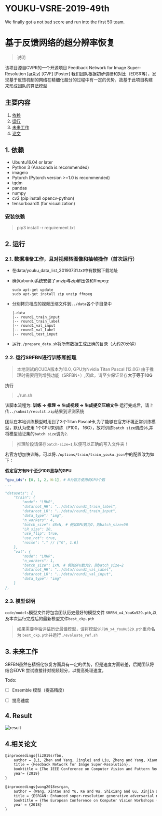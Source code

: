 
# YOUKU-VSRE-2019-49th
We finally got a not bad score and run into the first 50 team.


# 基于反馈网络的超分辨率恢复 

> 说明

该项目源自CVPR的一个开源项目 Feedback Network for Image Super-Resolution [[arXiv]](https://arxiv.org/abs/1903.09814) [CVF] [Poster]
我们团队根据初步调研和对比（EDSR等），发现基于反馈机制的网络在精细化超分的过程中有一定的优势，故基于此项目构建
来形成团队的算法模型

## 主要内容
1. [依赖](#依赖)
2. [运行](#运行)
3. [未来工作](#未来工作)
4. [论文](#论文)

## 1. 依赖

- Ubuntu16.04 or later
- Python 3 (Anaconda is recommended)
- imageio
- Pytorch (Pytorch version >=1.0 is recommended)
- tqdm 
- pandas
- numpy
- cv2 (pip install opencv-python)
- tensorboardX (for visualization)

### 安装依赖

> pip3 install -r requirement.txt


## 2. 运行

### 2.1. 数据准备工作，且对视频转图像和抽帧操作（首次运行）

+  在data/youku_data_list_20190731.txt中有数据下载地址

+  确保ubuntu系统安装了unzip与zip解压包和ffmpeg:
    ```
    sudo apt-get update
    sudo apt-get install zip unzip ffmpeg
    ```
+  分别拷贝相应的视频压缩文件到`../data`各个子目录中
    ```
    |–data
    |-- round1_train_input
    |-- round1_train_label
    |-- round1_val_input
    |-- round1_val_label
    |-- round1_test_input
    ```
+  运行`./prepare_data.sh`将所有数据生成正确的目录（大约20分钟）

### 2.2. 运行SRFBN进行训练和推理

> 本地测试的CUDA版本为10.0, GPU为Nvidia Titan Pascal (12.0G)
由于推理时需要用到增强功能（SRFBN+）,因此，请至少保证显存**大于等于10G**

执行

> ./run.sh

该脚本流程为: **训练 -> 推理 -> 生成视频 -> 生成提交压缩文件**
运行完成后，请上传`../submit/resulit.zip`结果到评测系统

团队在本地训练模型时用到了3个Titan Pascal卡,为了能够在官方环境正常训练模型，默认为使用
1个GPU来训练（P100， 16G），故将训练`batch size`调成`96`,并将模型验证集的`batch size`调为`2`.

> 推理阶段请保存`batch-size=1`,以便可以正确的写入文件夹！

若官方想加快训练，可以将`./options/train/train_youku.json`中的配置改为如下：



**假定官方有N个至少10G显存的GPU**

```yaml
"gpu_ids": [0, 1, 2, N-1], # N为官方使用的GPU个数
...

"datasets": {
    "train": {
        "mode": "LRHR",
        "dataroot_HR": "../data/round1_train_label",
        "dataroot_LR": "../data/round1_train_input",
        "data_type": "img",
        "n_workers": 4,
        "batch_size": 48xN, # 例如GPU数为2，则batch_size=96
        "LR_size": 20,
        "use_flip": true,
        "use_rot": true,
        "noise": "." // ["G", 1.6]
    },
    "val": {
        "mode": "LRHR",
        "n_workers": 1,
        "batch_size": 1xN, # 例如GPU数为2，则batch_size=2
        "dataroot_HR": "../data/round1_val_label",
        "dataroot_LR": "../data/round1_val_input",
        "data_type": "img"
    }
},

```


### 2.3. 模型说明

`code/models`模型文件将包含团队历史最好的模型文件
`SRFBN_x4_YouKu529.pth`,以及本次运行完成后的最新模型文件`best_ckp.pth`

> 如果需要单独评估历史最佳模型，请将模型`SRFBN_x4_YouKu529.pth`重命名为
`best_ckp.pth`并运行`./evaluate_ref.sh`

## 3. 未来工作

SRFBN虽然在精细化恢复方面具有一定的优势，但是速度方面较差，后期团队将结合EDVR
尝试直接针对视频超分，以提高处理速度。

Todo:
- [ ] Ensemble 模型（提高精度）
- [ ] 提高速度



## 4. Result

![result](../imgs/rst.JPG)


## 4.相关论文

```latex
@inproceedings{li2019srfbn,
    author = {Li, Zhen and Yang, Jinglei and Liu, Zheng and Yang, Xiaomin and Jeon, Gwanggil and Wu, Wei},
    title = {Feedback Network for Image Super-Resolution},
    booktitle = {The IEEE Conference on Computer Vision and Pattern Recognition (CVPR)},
    year= {2019}
}

@inproceedings{wang2018esrgan,
    author = {Wang, Xintao and Yu, Ke and Wu, Shixiang and Gu, Jinjin and Liu, Yihao and Dong, Chao and Qiao, Yu and Loy, Chen Change},
    title = {ESRGAN: Enhanced super-resolution generative adversarial networks},
    booktitle = {The European Conference on Computer Vision Workshops (ECCVW)},
    year = {2018}
}


```
